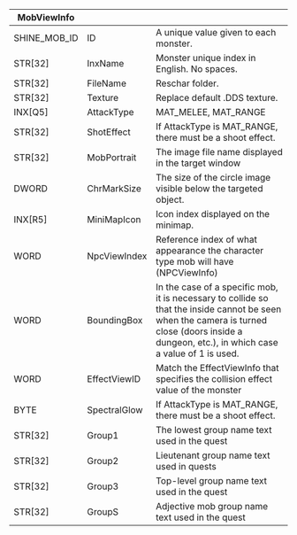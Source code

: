 | MobViewInfo  |              |                                                                                                                                           |
| ------------ | ------------ | ----------------------------------------------------------------------------------------------------------------------------------------- |
| SHINE_MOB_ID | ID           | A unique value given to each monster.                                                                                                    |
| STR[32]      | InxName      | Monster unique index in English. No spaces.                                                                                                |
| STR[32]      | FileName     | Reschar folder.                                                                                                                          |
| STR[32]      | Texture      | Replace default .DDS texture.                                                                                                           |
| INX[Q5]      | AttackType   | MAT_MELEE, MAT_RANGE                                                                                                                     |
| STR[32]      | ShotEffect   | If AttackType is MAT_RANGE, there must be a shoot effect.                                                                                |
| STR[32]      | MobPortrait  | The image file name displayed in the target window                                                                                       |
| DWORD        | ChrMarkSize  | The size of the circle image visible below the targeted object.                                                                         |
| INX[R5]      | MiniMapIcon  | Icon index displayed on the minimap.                                                                                                     |
| WORD         | NpcViewIndex | Reference index of what appearance the character type mob will have (NPCViewInfo)                                                        |
| WORD         | BoundingBox  | In the case of a specific mob, it is necessary to collide so that the inside cannot be seen when the camera is turned close (doors inside a dungeon, etc.), in which case a value of 1 is used. |
| WORD         | EffectViewID | Match the EffectViewInfo that specifies the collision effect value of the monster                                                        |
| BYTE         | SpectralGlow | If AttackType is MAT_RANGE, there must be a shoot effect.                                                                                |
| STR[32]      | Group1       | The lowest group name text used in the quest                                                                                             |
| STR[32]      | Group2       | Lieutenant group name text used in quests                                                                                                |
| STR[32]      | Group3       | Top-level group name text used in the quest                                                                                              |
| STR[32]      | GroupS       | Adjective mob group name text used in the quest                                                                                          |